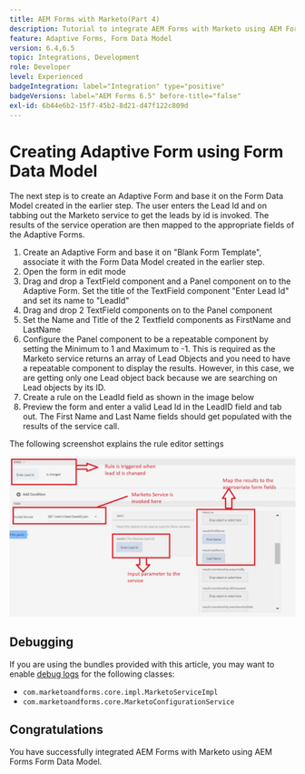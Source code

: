 ```yaml
---
title: AEM Forms with Marketo(Part 4)
description: Tutorial to integrate AEM Forms with Marketo using AEM Forms Form Data Model.
feature: Adaptive Forms, Form Data Model
version: 6.4,6.5
topic: Integrations, Development
role: Developer
level: Experienced
badgeIntegration: label="Integration" type="positive"
badgeVersions: label="AEM Forms 6.5" before-title="false"
exl-id: 6b44e6b2-15f7-45b2-8d21-d47f122c809d
---
```

# Creating Adaptive Form using Form Data Model

The next step is to create an Adaptive Form and base it on the  Form Data Model created in the earlier step.
The user enters the Lead Id  and on tabbing out the Marketo service to get the leads by id is invoked. The results of the service operation are then mapped to the appropriate fields of the Adaptive Forms.

1. Create an Adaptive Form and base it on "Blank Form Template", associate it with the Form Data Model created in the earlier step.
1. Open the form in edit mode
1. Drag and drop a TextField component and a Panel component on to the Adaptive Form. Set the title of  the TextField component "Enter Lead Id" and set its name to "LeadId"
1. Drag and drop 2 TextField components on to the Panel component
1. Set the Name and Title of the 2 Textfield components as FirstName and LastName
1. Configure the Panel component to be a repeatable component by setting the Minimum to 1 and Maximum to -1. This is required as the Marketo service returns an array of Lead Objects and you need to have a repeatable component to display the results. However, in this case, we are getting only one Lead object back because we are searching on Lead objects by its ID.
1. Create a rule on the LeadId field as shown in the image below
1. Preview the form and enter a valid Lead Id in the LeadID field and tab out. The First Name and Last Name fields should get populated with the results of the service call.

The following screenshot explains the rule editor settings

![ruleeditor](assets/ruleeditor.jfif)

## Debugging

If you are using the bundles provided with this article, you may want to enable [debug logs](http://localhost:4502/system/console/slinglog) for the following classes:

+ `com.marketoandforms.core.impl.MarketoServiceImpl`
+ `com.marketoandforms.core.MarketoConfigurationService`

## Congratulations

You have successfully integrated AEM Forms with Marketo using AEM Forms Form Data Model.